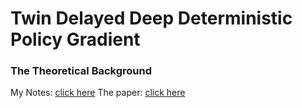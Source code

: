 # Twin Delayed Deep Deterministic Policy Gradient


### The Theoretical Background

My Notes: [click here](https://github.com/cpow-89/Twin_Delayed_Deep_Deterministic_Policy_Gradient/blob/master/TD3_Notes.ipynb)
The paper: [click here](https://arxiv.org/pdf/1802.09477.pdf)
